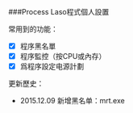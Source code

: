 ###Process Laso程式個人設置

常用到的功能：

- [x] 程序黑名單 
- [x] 程序監控（按CPU或內存）
- [x] 爲程序設定电源計劃

更新歷史：

- 2015.12.09 新增黑名单：mrt.exe
